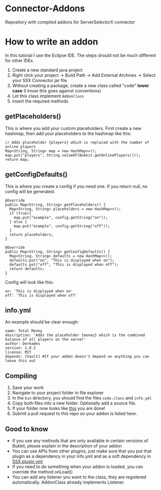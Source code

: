 # Connector-Addons
Repository with compiled addons for ServerSelectorX connector

# How to write an addon
In this tutorial I use the Eclipse IDE. The steps should not be much different for other IDEs.

1. Create a new standard java project
2. Right click your project -> Build Path -> Add External Archives -> Select your SSX Connector jar file
3. Without creating a package, create a new class called "code" **lower case** (I know this goes against conventions)
4. Let this class implement `AddonClass`
5. Insert the required methods

## getPlaceholders()
This is where you add your custom placeholders. First create a new hashmap, then add your placeholders to the hashmap like this:
```
// Adds placeholder {players} which is replaced with the number of online players
Map<String, String> map = new HashMap<>();
map.put("players", String.valueOf(Bukkit.getOnlinePlayers()));
return map;
```
## getConfigDefaults()
This is where you create a config if you need one. If you return null, no config will be generated.
```
@Override
public Map<String, String> getPlaceholders() {
  Map<String, String> placeholders = new HashMap<>();
  if (true){
    map.put("example", config.getString("on"));
  } else {
    map.put("example", config.getString("off"));
  }
  return placeholders;
}

@Override
public Map<String, String> getConfigDefaults() {
  Map<String, String> defaults = new HashMap<>();
  defaults.put("on", "This is displayed when on");
  defaults.put("off", "This is displayed when off");
  return defaults;
}
```
Config will look like this:
```
on: 'This is displayed when on'
off: 'This is displayed when off'
```
## info.yml
An example should be clear enough:
```
name: Total Money
description: 'Adds the placeholder {money} which is the combined balance of all players on the server'
author: Derkades
version: 1.0.2
license: MIT
depends: [Vault] #If your addon doesn't depend on anything you can leave this out
```
## Compiling
1. Save your work
2. Navigate to your project folder in file explorer
3. In the `bin` directory, you should find the files `code.class` and `info.yml`
4. Copy both files into a new folder. Optionally add a source file.
5. If your folder now looks like <a href="https://github.com/ServerSelectorX/Connector-Addons/tree/master/PlayerCount">this</a> you are done!
6. Submit a pull request to this repo so your addon is listed here.
## Good to know
- If you use any methods that are only available in certain versions of Bukkit, please explain in the description of your addon
- You can use APIs from other plugins, just make sure that you put that plugin as a dependency in your info.yml and as a soft dependency in <a href="https://github.com/ServerSelectorX/ServerSelectorX/blob/master/src/plugin.yml">SSX plugin.yml</a>
- If you need to do something when your addon is loaded, you can override the method onLoad()
- You can add any listener you want to the class, they are registered automatically. AddonClass already implements Listener.
